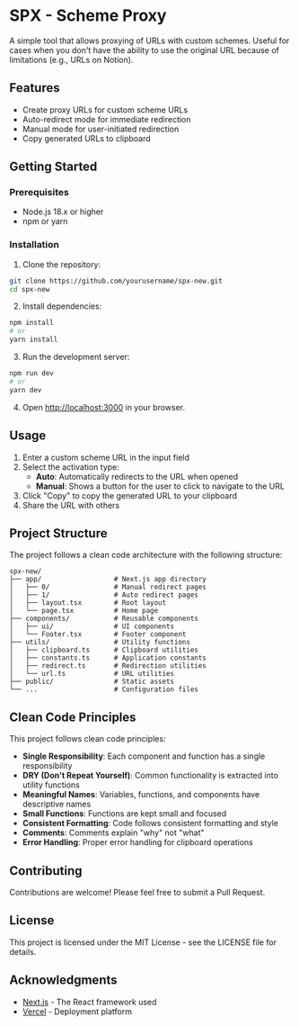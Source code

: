 # SPX - Scheme Proxy

A simple tool that allows proxying of URLs with custom schemes. Useful for cases when you don't have the ability to use the original URL because of limitations (e.g., URLs on Notion).

## Features

- Create proxy URLs for custom scheme URLs
- Auto-redirect mode for immediate redirection
- Manual mode for user-initiated redirection
- Copy generated URLs to clipboard

## Getting Started

### Prerequisites

- Node.js 18.x or higher
- npm or yarn

### Installation

1. Clone the repository:
```bash
git clone https://github.com/yourusername/spx-new.git
cd spx-new
```

2. Install dependencies:
```bash
npm install
# or
yarn install
```

3. Run the development server:
```bash
npm run dev
# or
yarn dev
```

4. Open [http://localhost:3000](http://localhost:3000) in your browser.

## Usage

1. Enter a custom scheme URL in the input field
2. Select the activation type:
   - **Auto**: Automatically redirects to the URL when opened
   - **Manual**: Shows a button for the user to click to navigate to the URL
3. Click "Copy" to copy the generated URL to your clipboard
4. Share the URL with others

## Project Structure

The project follows a clean code architecture with the following structure:

```
spx-new/
├── app/                  # Next.js app directory
│   ├── 0/                # Manual redirect pages
│   ├── 1/                # Auto redirect pages
│   ├── layout.tsx        # Root layout
│   └── page.tsx          # Home page
├── components/           # Reusable components
│   ├── ui/               # UI components
│   └── Footer.tsx        # Footer component
├── utils/                # Utility functions
│   ├── clipboard.ts      # Clipboard utilities
│   ├── constants.ts      # Application constants
│   ├── redirect.ts       # Redirection utilities
│   └── url.ts            # URL utilities
├── public/               # Static assets
└── ...                   # Configuration files
```

## Clean Code Principles

This project follows clean code principles:

- **Single Responsibility**: Each component and function has a single responsibility
- **DRY (Don't Repeat Yourself)**: Common functionality is extracted into utility functions
- **Meaningful Names**: Variables, functions, and components have descriptive names
- **Small Functions**: Functions are kept small and focused
- **Consistent Formatting**: Code follows consistent formatting and style
- **Comments**: Comments explain "why" not "what"
- **Error Handling**: Proper error handling for clipboard operations

## Contributing

Contributions are welcome! Please feel free to submit a Pull Request.

## License

This project is licensed under the MIT License - see the LICENSE file for details.

## Acknowledgments

- [Next.js](https://nextjs.org/) - The React framework used
- [Vercel](https://vercel.com/) - Deployment platform

